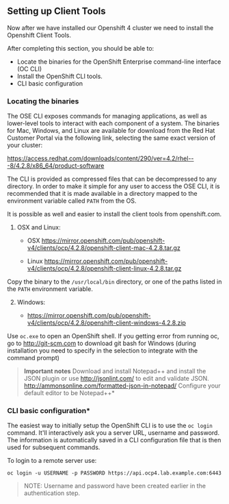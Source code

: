## Setting up Client Tools

Now after we have installed our Openshift 4 cluster we need to install the Openshift Client Tools.

After completing this section, you should be able to:

* Locate the binaries for the OpenShift Enterprise command-line
  interface (OC CLI)
* Install the OpenShift CLI tools.
* CLI basic configuration

### Locating the binaries

The OSE CLI exposes commands for managing applications, as well as
lower-level tools to interact with each component of a system. The
binaries for Mac, Windows, and Linux are available for download from the
Red Hat Customer Portal via the following link, selecting the same exact
version of your cluster:

https://access.redhat.com/downloads/content/290/ver=4.2/rhel---8/4.2.8/x86_64/product-software

The CLI is provided as compressed files that can be decompressed to any
directory. In order to make it simple for any user to access the OSE
CLI, it is recommended that it is made available in a directory mapped
to the environment variable called `PATH` from the OS.

It is possible as well and easier to install the client tools from openshift.com.

1. OSX and Linux:

    * OSX
https://mirror.openshift.com/pub/openshift-v4/clients/ocp/4.2.8/openshift-client-mac-4.2.8.tar.gz

    * Linux
https://mirror.openshift.com/pub/openshift-v4/clients/ocp/4.2.8/openshift-client-linux-4.2.8.tar.gz

Copy the binary to the `/usr/local/bin` directory, or one of the
paths listed in the `PATH` environment variable.

2. Windows:

    * https://mirror.openshift.com/pub/openshift-v4/clients/ocp/4.2.8/openshift-client-windows-4.2.8.zip

Use `oc.exe` to open an OpenShift shell. If you getting error from
running oc, go to http://git-scm.com to download git bash for Windows (during
installation you need to specify in the selection to integrate with the
command prompt)

> **Important notes**
> Download and install Notepad++ and install the JSON plugin or use
> http://jsonlint.com/ to edit and validate JSON.
> http://ammonsonline.com/formatted-json-in-notepad/
> Configure your default editor to be Notepad++*

### CLI basic configuration*

The easiest way to initially setup the OpenShift CLI is to use the
`oc login` command. It'll interactively ask you a server URL, username
and password. The information is automatically saved in a CLI
configuration file that is then used for subsequent commands.

To login to a remote server use:

```
oc login -u USERNAME -p PASSWORD https://api.ocp4.lab.example.com:6443
```

> NOTE: Username and password have been created earlier in the authentication step.

